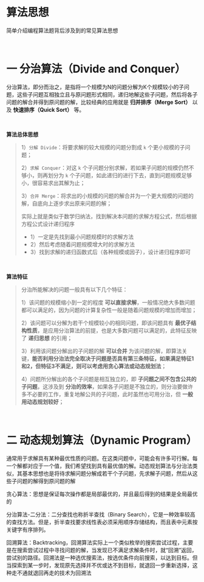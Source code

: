 # 算法思想

简单介绍编程算法题背后涉及到的常见算法思想

​       

# 一 分治算法（Divide and Conquer）

分治算法，即分而治之，是指将一个规模为N的问题分解为K个规模较小的子问题，这些子问题互相独立且与原问题形式相同，递归地解这些子问题，然后将各子问题的解合并得到原问题的解，比较经典的应用就是 **归并排序（Merge Sort）** 以及 **快速排序（Quick Sort）** 等。

​     

**算法总体思想**

> 1）`分解 Divide`：将要求解的较大规模的问题分割成 `k` 个更小规模的子问题；
>
> 2）`求解 Conquer`：对这 `k` 个子问题分别求解，若如果子问题的规模仍然不够小，则再划分为 `k` 个子问题，如此递归的进行下去，直到问题规模足够小，很容易求出其解为止；
>
> 3）`合并 Merge`：将求出的小规模的问题的解合并为一个更大规模的问题的解，自底向上逐步求出原来问题的解；
>
> 实际上就是类似于数学归纳法，找到解决本问题的求解方程公式，然后根据方程公式设计递归程序
>
> * 1）一定是先找到最小问题规模时的求解方法
> * 2）然后考虑随着问题规模增大时的求解方法
> * 3）找到求解的递归函数式后（各种规模或因子），设计递归程序即可

​     

**算法特征**

> 分治所能解决的问题一般具有以下几个特征：
>
> 1）该问题的规模缩小到一定的程度 **可以直接求解**，一般情况绝大多数问题都可以满足的，因为问题的计算复杂性一般是随着问题规模的增加而增加；
>
> 2）该问题可以分解为若干个规模较小的相同问题，即该问题具有 **最优子结构性质**，是应用分治算法的前提，也是大多数问题可以满足的，此特征反映了 **递归思想** 的引用；
>
> 3）利用该问题分解出的子问题的解 **可以合并** 为该问题的解，即算法关键，**能否利用分治法完全取决于问题是否具有第三条特征，如果满足特征1和2，但特征3不满足，则可以考虑用贪心算法或动态规划法**；
>
> 4）问题所分解出的各个子问题是相互独立的，即 **子问题之间不包含公共的子问题**，这涉及到 **分治的效率**，如果各子问题是不独立的，则分治要做许多不必要的工作，重复地解公共的子问题，此时虽然也可用分治，但 **一般用动态规划较好**；

​       









# 二 动态规划算法（Dynamic Program）

通常用于求解具有某种最优性质的问题。在这类问题中，可能会有许多可行解。每一个解都对应于一个值，我们希望找到具有最优值的解。动态规划算法与分治法类似，其基本思想也是将待求解问题分解成若干个子问题，先求解子问题，然后从这些子问题的解得到原问题的解





贪心算法：思想是保证每次操作都是局部最优的，并且最后得到的结果是全局最优的

分治算法-二分法：二分查找也称折半查找（Binary Search），它是一种效率较高的查找方法。但是，折半查找要求线性表必须采用顺序存储结构，而且表中元素按关键字有序排列。

回溯算法：Backtracking，回溯算法实际上一个类似枚举的搜索尝试过程，主要是在搜索尝试过程中寻找问题的解，当发现已不满足求解条件时，就“回溯”返回，尝试别的路径。回溯法是一种选优搜索法，按选优条件向前搜索，以达到目标。但当探索到某一步时，发现原先选择并不优或达不到目标，就退回一步重新选择，这种走不通就退回再走的技术为回溯法

